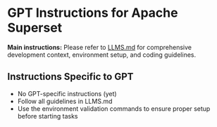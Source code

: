# GPT Instructions for Apache Superset

**Main instructions:** Please refer to [LLMS.md](LLMS.md) for comprehensive development context, environment setup, and coding guidelines.

## Instructions Specific to GPT

- No GPT-specific instructions (yet)
- Follow all guidelines in LLMS.md
- Use the environment validation commands to ensure proper setup before starting tasks
